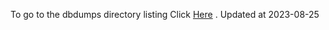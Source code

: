 To go to the dbdumps directory listing Click [Here](https://ipfs.io/ipfs/bafkreiajkee6xf4ojx2mhgbfgefv5ud6xrtksfjbyhi6ct46nsaiatcjcy) . Updated at 2023-08-25